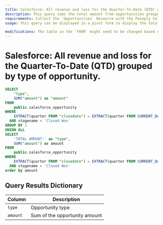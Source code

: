 ```yaml
---
title: Salesforce: All revenue and loss for the Quarter-To-Date (QTD) grouped by type of opportunity.
description: This query sums the total amount from opportunities grouped by type. A total is displayed at the bottom
requirements: Collect the `Opportunities` Resource with the Panoply Salesforce data source.
usage: This query can be displayed in a pivot form to display the total amount per opportunity type.

modifications: The table in the `FROM` might need to be changed based on Schema and Destination settings in the data source. The Date Range Filter using the `closedate` in the `WHERE` clause can be changed.
---
```


# Salesforce: All revenue and loss for the Quarter-To-Date (QTD) grouped by type of opportunity.

```sql
SELECT
    "type",
    SUM("amount") as "amount"
FROM
    public.salesforce_opportunity
WHERE
    EXTRACT(quarter FROM "closedate") = EXTRACT(quarter FROM CURRENT_DATE)
  AND stagename = 'Closed Won'
GROUP BY 1
UNION ALL
SELECT
    'TOTAL AMOUNT:' as "type",
    SUM("amount") as amount
FROM
    public.salesforce_opportunity
WHERE
    EXTRACT(quarter FROM "closedate") = EXTRACT(quarter FROM CURRENT_DATE)
  AND stagename = 'Closed Won'
order by amount
```

## Query Results Dictionary
Column | Description
---|---
`type`| Opportunity type
`amount`| Sum of the opportunity amount
